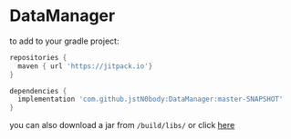 # DataManager
to add to your gradle project:
```gradle
repositories {
  maven { url 'https://jitpack.io'}
}

dependencies {
  implementation 'com.github.jstN0body:DataManager:master-SNAPSHOT'
}
```
you can also download a jar from `/build/libs/` or click [here](https://github.com/jstN0body/DataManager/raw/master/build/libs/DataManager-1.0.jar)
